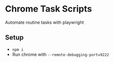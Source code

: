 # Chrome Task Scripts

Automate routine tasks with playwright

## Setup

* `npm i`
* Run chrome with `--remote-debugging-port=9222` 